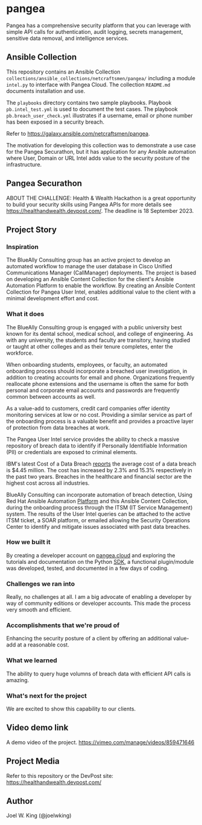 # pangea
Pangea has a comprehensive security platform that you can leverage with simple API calls for authentication, audit logging, secrets management, sensitive data removal, and intelligence services.

## Ansible Collection

This repository contains an Ansible Collection `collections/ansible_collections/netcraftsmen/pangea/` including a module `intel.py` to interface with Pangea Cloud. The collection `README.md` documents installation and use.

The `playbooks` directory contains two sample playbooks. Playbook `pb.intel_test.yml` is used to document the test cases. The playbook `pb.breach_user_check.yml` illustrates if a username, email or phone number has been exposed in a security breach. 

Refer to <https://galaxy.ansible.com/netcraftsmen/pangea>.

The motivation for developing this collection was to demonstrate a use case for the Pangea Securathon, but it has application for any Ansible automation where User, Domain or URL Intel adds value to the security posture of the infrastructure.

## Pangea Securathon

ABOUT THE CHALLENGE: Health & Wealth Hackathon is a great opportunity to build your security skills using Pangea APIs for more details see <https://healthandwealth.devpost.com/>. The deadline is 18 September 2023.

## Project Story

<!--- what inspired you, what you learned, how you built the project and the challenges you faced. --->

### Inspiration

The BlueAlly Consulting group has an active project to develop an automated workflow to manage the user database in Cisco Unified Communications Manager (CallManager) deployments. The project is based on developing an Ansible Content Collection for the client's Ansible Automation Platform to enable the workflow. By creating an Ansible Content Collection for Pangea User Intel, enables additional value to the client with a minimal development effort and cost.

### What it does

The BlueAlly Consulting group is engaged with a public university best known for its dental school, medical school, and college of engineering. As with any university, the students and faculty are transitory, having studied or taught at other colleges and as their tenure completes, enter the workforce. 

When onboarding students, employees, or faculty, an automated onboarding process should incorporate a breached user investigation, in addition to creating accounts for email and phone. Organizations frequently reallocate phone extensions and the username is often the same for both personal and corporate email accounts and passwords are frequently common between accounts as well.

As a value-add to customers, credit card companies offer identity monitoring services at low or no cost. Providing a similar service as part of the onboarding process is a valuable benefit and provides a proactive layer of protection from data breaches at work.

The Pangea User Intel service provides the ability to check a massive repository of breach data to identify if Personally Identifiable Information (PII) or credentials are exposed to criminal elements.

IBM's latest Cost of a Data Breach [reports](https://www.ibm.com/reports/data-breach) the average cost of a data breach is $4.45 million. The cost has increased by 2.3% and 15.3% respectively in the past two years. Breaches in the healthcare and financial sector are the highest cost across all industries.

BlueAlly Consulting can incorporate automation of breach detection, Using Red Hat Ansible Automation [Platform](https://www.redhat.com/en/technologies/management/ansible) and this Ansible Content Collection, during the onboarding process through the ITSM (IT Service Management) system. The results of the User Intel queries can be attached to the active ITSM ticket, a SOAR platform, or emailed allowing the Security Operations Center to identify and mitigate issues associated with past data breaches.

### How we built it

By creating a developer account on [pangea.cloud](https://console.pangea.cloud/) and exploring the tutorials and documentation on the Python [SDK](https://github.com/pangeacyber/pangea-python/tree/main/packages/pangea-sdk), a functional plugin/module was developed, tested, and documented in a few days of coding.

### Challenges we ran into

Really, no challenges at all. I am a big advocate of enabling a developer by way of community editions or developer accounts. This made the process very smooth and efficient. 

### Accomplishments that we're proud of

Enhancing the security posture of a client by offering an additional value-add at a reasonable cost.

### What we learned

The ability to query huge volumns of breach data with efficient API calls is amazing. 

### What's next for the project

We are excited to show this capability to our clients.

## Video demo link

A demo video of the project. <https://vimeo.com/manage/videos/859471646>

## Project Media

Refer to this repository or the DevPost site: <https://healthandwealth.devpost.com/>
<!--- jpg, png or gif format --->

## Author

Joel W. King (@joelwking)